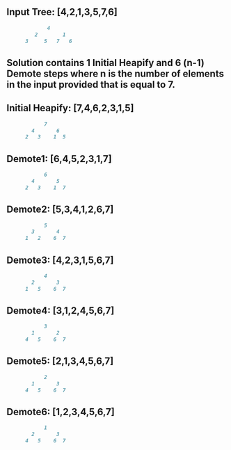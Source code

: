 ## Input Tree: [4,2,1,3,5,7,6] 
``` markdown
			 4
		 2		  1
	  3		5	7	6
```

## Solution contains 1 Initial Heapify and 6 (n-1) Demote steps where n is the number of elements in the input provided that is equal to 7. 

## Initial Heapify: [7,4,6,2,3,1,5]
``` markdown
			7
		4		6
	  2   3    1  5
``` 
## Demote1: [6,4,5,2,3,1,7]
``` markdown
			6
		4		5
	  2   3    1  7
``` 
## Demote2: [5,3,4,1,2,6,7]
``` markdown
			5
		3		4
	  1   2    6  7
``` 
## Demote3: [4,2,3,1,5,6,7]
``` markdown
			4
		2		3
	  1   5    6  7
```
## Demote4: [3,1,2,4,5,6,7]
``` markdown
			3
		1		2
	  4   5    6  7
```
## Demote5: [2,1,3,4,5,6,7]
``` markdown
			2
		1		3
	  4   5    6  7
```
## Demote6: [1,2,3,4,5,6,7]
``` markdown
			1
		2		3
	  4   5    6  7
```